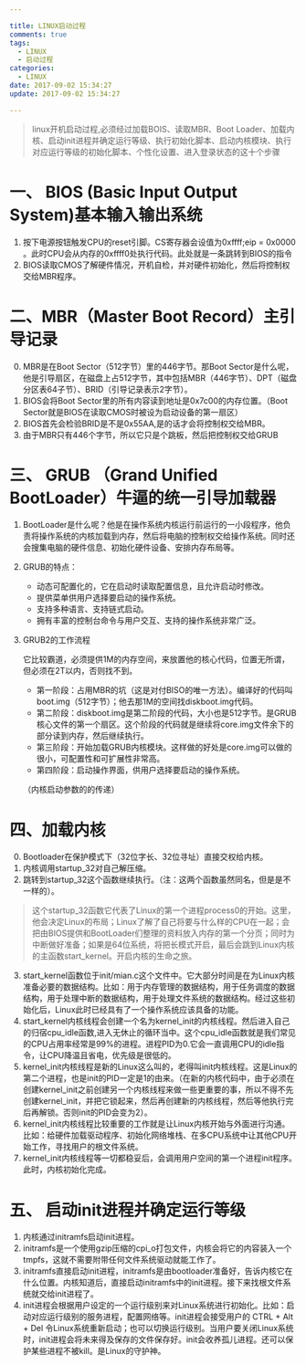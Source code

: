 ```yaml
---

title: LINUX启动过程
comments: true
tags:
  - LINUX
  - 启动过程
categories:
  - LINUX
date: 2017-09-02 15:34:27
update: 2017-09-02 15:34:27

---
```



> linux开机启动过程,必须经过加载BOIS、读取MBR、Boot Loader、加载内核、启动init进程并确定运行等级、执行初始化脚本、启动内核模块、执行对应运行等级的初始化脚本、个性化设置、进入登录状态的这十个步骤

# 一、 BIOS (Basic Input Output System)基本输入输出系统

1. 按下电源按钮触发CPU的reset引脚。CS寄存器会设值为0xffff;eip = 0x0000	。此时CPU会从内存的0xffff0处执行代码。此处就是一条跳转到BIOS的指令
2. BIOS读取CMOS了解硬件情况，开机自检，并对硬件初始化，然后将控制权交给MBR程序。

# 二、MBR（Master Boot Record）主引导记录

0. MBR是在Boot Sector（512字节）里的446字节。那Boot Sector是什么呢，他是引导扇区，在磁盘上占512字节，其中包括MBR（446字节）、DPT（磁盘分区表64子节）、BRID（引导记录表示2字节）。
1. BIOS会将Boot Sector里的所有内容读到地址是0x7c00的内存位置。（Boot Sector就是BIOS在读取CMOS时被设为启动设备的第一扇区）
2. BIOS首先会检验BRID是不是0x55AA,是的话才会将控制权交给MBR。
3. 由于MBR只有446个字节，所以它只是个跳板，然后把控制权交给GRUB

# 三、 GRUB （Grand Unified BootLoader）牛逼的统一引导加载器

1. BootLoader是什么呢？他是在操作系统内核运行前运行的一小段程序，他负责将操作系统的内核加载到内存，然后将电脑的控制权交给操作系统。同时还会搜集电脑的硬件信息、初始化硬件设备、安排内存布局等。
2. GRUB的特点：
	* 动态可配置化的，它在启动时读取配置信息，且允许启动时修改。
	* 提供菜单供用户选择要启动的操作系统。
	* 支持多种语言、支持链式启动。
	* 拥有丰富的控制台命令与用户交互、支持的操作系统非常广泛。
	
3. GRUB2的工作流程

     它比较霸道，必须提供1M的内存空间，来放置他的核心代码，位置无所谓，但必须在2T以内，否则找不到。

	* 第一阶段：占用MBR的坑（这是对付BISO的唯一方法）。编译好的代码叫boot.img（512字节）；他去那1M的空间找diskboot.img代码。
	* 第二阶段：diskboot.img是第二阶段的代码，大小也是512字节。是GRUB核心文件的第一个扇区。这个阶段的代码就是继续将core.img文件余下的部分读到内存，然后继续执行。
	* 第三阶段：开始加载GRUB内核模块。这样做的好处是core.img可以做的很小，可配置性和可扩展性非常高。
	* 第四阶段：启动操作界面，供用户选择要启动的操作系统。
	
	（内核启动参数的的传递）

# 四、加载内核

0. Bootloader在保护模式下（32位字长、32位寻址）直接交权给内核。
1. 内核调用startup\_32对自己解压缩。
2. 跳转到startup\_32这个函数继续执行。（注：这两个函数虽然同名，但是是不一样的）。 
>  这个startup\_32函数它代表了Linux的第一个进程process0的开始。这里，他会决定Linux的布局；Linux了解了自己将要与什么样的CPU在一起；会把由BIOS提供和BootLoader们整理的资料放入内存的第一个分页；同时为中断做好准备；如果是64位系统，将把长模式开启，最后会跳到Linux内核的主函数start\_kernel。开启内核的生命之旅。

3. start\_kernel函数位于init/mian.c这个文件中。它大部分时间是在为Linux内核准备必要的数据结构。比如：用于内存管理的数据结构，用于任务调度的数据结构，用于处理中断的数据结构，用于处理文件系统的数据结构。经过这些初始化后，Linux此时已经具有了一个操作系统应该具备的功能。
4. start\_kernel内核线程会创建一个名为kernel\_init的内核线程。然后进入自己的归宿cpu\_idle函数,进入无休止的循环当中。这个cpu\_idle函数就是我们常见的CPU占用率经常是99%的进程。进程PID为0.它会一直调用CPU的idle指令，让CPU降温且省电，优先级是很低的。
5. kernel\_init内核线程是新的Linux这么叫的，老得叫init内核线程。这是Linux的第二个进程，也是init的PID一定是1的由来。（在新的内核代码中，由于必须在创建kernel\_init之前创建另一个内核线程来做一些更重要的事，所以不得不先创建kernel\_init，并把它锁起来，然后再创建新的内核线程，然后等他执行完后再解锁。否则init的PID会变为2）。
6. kernel\_init内核线程比较重要的工作就是让Linux内核开始与外面进行沟通。比如：给硬件加载驱动程序、初始化网络堆栈、在多CPU系统中让其他CPU开始工作，寻找用户的根文件系统。
7. kernel\_init内核线程等一切都稳妥后，会调用用户空间的第一个进程init程序。此时，内核初始化完成。


# 五、 启动init进程并确定运行等级

1. 内核通过initramfs启动init进程。
2. initramfs是一个使用gzip压缩的cpi\_o打包文件，内核会将它的内容装入一个tmpfs，这就不需要附带任何文件系统驱动就能工作了。
3. initramfs直接启动init进程，initramfs是由bootloader准备好，告诉内核它在什么位置。内核知道后，直接启动initramfs中的init进程。接下来找根文件系统就交给init进程了。
4. init进程会根据用户设定的一个运行级别来对Linux系统进行初始化。比如：启动对应运行级别的服务进程，配置网络等。init进程会接受用户的 CTRL + Alt + Del 令Linux系统重新启动；也可以切换运行级别。当用户要关闭Linux系统时，init进程会将未来得及保存的文件保存好。init会收养孤儿进程。还可以保护某些进程不被kill。是Linux的守护神。